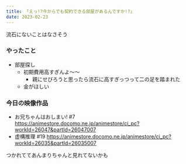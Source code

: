 ```yaml
---
title: 「えっ!?今からでも契約できる部屋があるんですか!?」
date: 2023-02-23
---
```


流石にないことはなさそう

### やったこと
+ 部屋探し
  + 初期費用高すぎんよ～～
    + 親にせびろうと思ったら流石に高すぎっつって二の足を踏まれた
  + 金がほしい

### 今日の映像作品
+ お兄ちゃんはおしまい! #7 <https://animestore.docomo.ne.jp/animestore/ci_pc?workId=26047&partId=26047007>
+ 虚構推理 #19 <https://animestore.docomo.ne.jp/animestore/ci_pc?workId=26035&partId=26035007>

つかれててあんまりちゃんと見れてないかも
